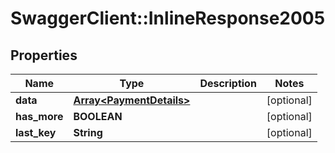 # SwaggerClient::InlineResponse2005

## Properties
Name | Type | Description | Notes
------------ | ------------- | ------------- | -------------
**data** | [**Array&lt;PaymentDetails&gt;**](PaymentDetails.md) |  | [optional] 
**has_more** | **BOOLEAN** |  | [optional] 
**last_key** | **String** |  | [optional] 

